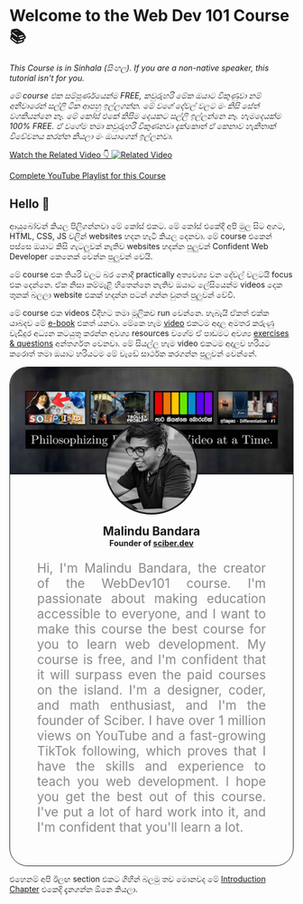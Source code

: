 # Welcome to the Web Dev 101 Course 📚

*This Course is in Sinhala (සිංහල). If you are a non-native speaker, this tutorial isn't for you.*

*මේ course එක සම්පූර්ණයෙන්ම FREE, කවුරුහරි මේක ඔයාට විකුණුවා නම් අනිවාරෙන් සල්ලි ටික ආපහු ඉල්ලගන්න. මේ වගේ දේවල් වලට මං කිසි සේත් වගකියන්නෙ නෑ. මේ කෝස් එකේ කිසිම දෙයකට සල්ලි ඉල්ලන්නෙ නෑ. හැමදෙයක්ම 100% FREE. ඒ වගේම තමා කවුරුහරි විකුණනවා දැක්කොත් ඒ කෙනාව හැකිතාක් විවේචනය කරන්න කියලා මං ඔයාගෙන් ඉල්ලනවා.*

[Watch the Related Video 👇 ![Related Video](https://i3.ytimg.com/vi/DI41YuUqQCE/maxresdefault.jpg)](https://www.youtube.com/watch?v=DI41YuUqQCE)



[Complete YouTube Playlist for this Course](https://www.youtube.com/playlist?list=PLPakpWqrbWwxN42PUqe3yhJFpJios5bxE)

## Hello 👋

ආයුබෝවන් කියල පිලිගන්නවා මේ කෝස් එකට. මේ කෝස් එකේදි අපි මුල සිට අගට, HTML, CSS, JS වලින් websites හදන හැටි කියල දෙනවා. මේ course එකෙන් පස්සෙ ඔයාට කිසි ගැටලුවක් නැතිව websites හදන්න පුලුවන් Confident Web Developer කෙනෙක් වෙන්න පුලුවන් වෙයි.

මේ course එක තියරි වලට බර නොදී practically අත්‍යවශ්‍ය වන දේවල් වලටයි focus එක දෙන්නෙ. ඒක නිසා කම්මැළි හිතෙන්නෙ නැතිව ඔයාට ලේසියෙන්ම videos දෙක තුනක් බලලා website එකක් හදන්න පටන් ගන්න වුනත් පුලුවන් වේවි.

මේ course එක videos විදිහට තමා මූලිකව run වෙන්නෙ. හැබැයි ඒකත් එක්ක යාබදව මේ [e-book](how-to-use-book.md) එකත් යනවා. මේකෙ හැම [video](how-to-use-videos.md) එකටම අදාල අමතර කරුණු වැඩිදුර අධ්‍යන කටයුතු කරන්න අවශ්‍ය resources වගේම ඒ පාඩමට අවශ්‍ය [exercises & questions](exercises.md) අන්තර්ගත වෙනවා. මේ සියල්ල හැම video එකටම අදාලව හරියට කරොත් තමා ඔයාට හරියටම මේ වැඩේ සාර්ථක කරගන්න පුලුවන් වෙන්නේ.

<div style="  overflow: hidden;
padding:0 0  2rem 0;
                border-radius:2rem;
        border:1px solid #1B2025; 
        margin:0;">
<img src="cover.png" style="border-bottom:4px solid #1B2025;">
<div style="
display:flex;
flex-direction:column;
        align-items:center;
        justify-content:center;margin:0; text-align:center;">
<p><a href="https://thisismalindu.com/ig" target="_blank"><img style=" background-color:#1B2025;
border:3px solid #1B2025; cursor:pointer; 
        border-radius:50%;
        width:10rem;margin:0; margin-top:-7rem;" src="dp.jpg" alt="Malindu Bandara Portrait"></a></p>
<div style="padding:0;
        display:flex;
        flex-direction:column;
        gap:0;margin:0;">
<h2 style="margin:0; ">Malindu Bandara</h2>
<h4 style="margin:0; opacity:0.1 font-weight:normal;">Founder of <a href="https://sciber.dev/yt" target="_blank">sciber.dev</a></h4>
</div>
</div>
<p style="padding:0 3rem; opacity:0.5; font-size:1.4rem; text-align:justify;">
Hi, I'm Malindu Bandara, the creator of the WebDev101 course. I'm passionate about making education
accessible to everyone, and I want to make this course the best course for you to learn web development. My
course is free, and I'm confident that it will surpass even the paid courses on the island.
I'm a designer, coder, and math enthusiast, and I'm the founder of Sciber. I have over 1 million views on
YouTube and a fast-growing TikTok following, which proves that I have the skills and experience to teach you
web development.
I hope you get the best out of this course. I've put a lot of hard work into it, and I'm confident that
you'll learn a lot.
</p>
</div>

එහෙනම් අපි ඊලඟ section එකට ගිහින් බලමු තව මොනවද මේ [Introduction Chapter](readme.md) එකෙදි දැනගන්න ඕනෙ කියලා.
